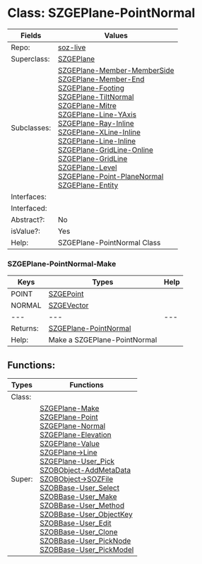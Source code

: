
# Class:	SZGEPlane-PointNormal

| Fields | Values |
| --------- | --------- |
| Repo: | [soz-live](/repos/soz-live.html) |
| Superclass: | [SZGEPlane](SZGEPlane.html) |
| Subclasses: | [SZGEPlane-Member-MemberSide](SZGEPlane-Member-MemberSide.html) <br> [SZGEPlane-Member-End](SZGEPlane-Member-End.html) <br> [SZGEPlane-Footing](SZGEPlane-Footing.html) <br> [SZGEPlane-TiltNormal](SZGEPlane-TiltNormal.html) <br> [SZGEPlane-Mitre](SZGEPlane-Mitre.html) <br> [SZGEPlane-Line-YAxis](SZGEPlane-Line-YAxis.html) <br> [SZGEPlane-Ray-Inline](SZGEPlane-Ray-Inline.html) <br> [SZGEPlane-XLine-Inline](SZGEPlane-XLine-Inline.html) <br> [SZGEPlane-Line-Inline](SZGEPlane-Line-Inline.html) <br> [SZGEPlane-GridLine-Online](SZGEPlane-GridLine-Online.html) <br> [SZGEPlane-GridLine](SZGEPlane-GridLine.html) <br> [SZGEPlane-Level](SZGEPlane-Level.html) <br> [SZGEPlane-Point-PlaneNormal](SZGEPlane-Point-PlaneNormal.html) <br> [SZGEPlane-Entity](SZGEPlane-Entity.html) |
| Interfaces: |  |
| Interfaced: |  |
| Abstract?: | No |
| isValue?: | Yes |
| Help: | SZGEPlane-PointNormal Class |

### SZGEPlane-PointNormal-Make

| Keys | Types | Help |
| --------- | --------- | --------- |
| POINT | [SZGEPoint](SZGEPoint.html) |  |
| NORMAL | [SZGEVector](SZGEVector.html) |  |
| --- | --- | --- |
| Returns: | [SZGEPlane-PointNormal](SZGEPlane-PointNormal.html) |
| Help: | Make a SZGEPlane-PointNormal |


## Functions:

| Types | Functions |
| --------- | --------- |
| Class: |  |
| Super: | [SZGEPlane-Make](SZGEPlane.html) <br> [SZGEPlane-Point](SZGEPlane.html) <br> [SZGEPlane-Normal](SZGEPlane.html) <br> [SZGEPlane-Elevation](SZGEPlane.html) <br> [SZGEPlane-Value](SZGEPlane.html) <br> [SZGEPlane->Line](SZGEPlane.html) <br> [SZGEPlane-User_Pick](SZGEPlane.html) <br> [SZOBObject-AddMetaData](SZOBObject.html) <br> [SZOBObject->SOZFile](SZOBObject.html) <br> [SZOBBase-User_Select](SZOBBase.html) <br> [SZOBBase-User_Make](SZOBBase.html) <br> [SZOBBase-User_Method](SZOBBase.html) <br> [SZOBBase-User_ObjectKey](SZOBBase.html) <br> [SZOBBase-User_Edit](SZOBBase.html) <br> [SZOBBase-User_Clone](SZOBBase.html) <br> [SZOBBase-User_PickNode](SZOBBase.html) <br> [SZOBBase-User_PickModel](SZOBBase.html) |


